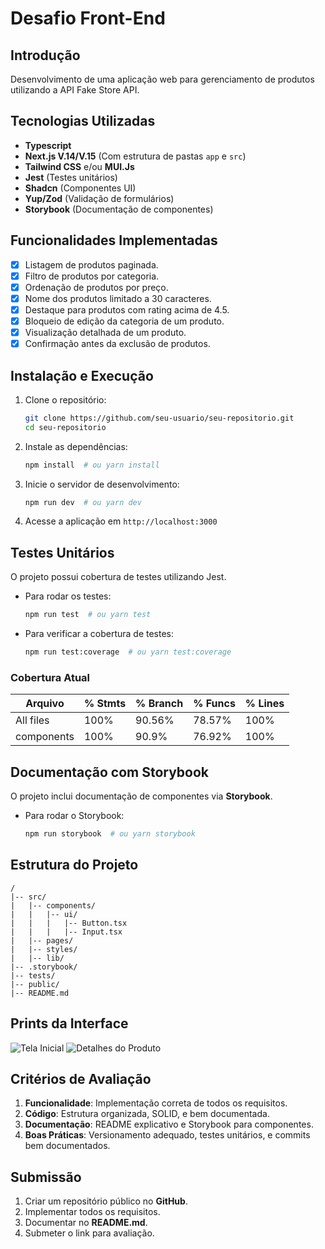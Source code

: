 # Desafio Front-End

## Introdução
Desenvolvimento de uma aplicação web para gerenciamento de produtos utilizando a API Fake Store API.

## Tecnologias Utilizadas
- **Typescript**
- **Next.js V.14/V.15** (Com estrutura de pastas `app` e `src`)
- **Tailwind CSS** e/ou **MUI.Js**
- **Jest** (Testes unitários)
- **Shadcn** (Componentes UI)
- **Yup/Zod** (Validação de formulários)
- **Storybook** (Documentação de componentes)

## Funcionalidades Implementadas
- [x] Listagem de produtos paginada.
- [x] Filtro de produtos por categoria.
- [x] Ordenação de produtos por preço.
- [x] Nome dos produtos limitado a 30 caracteres.
- [x] Destaque para produtos com rating acima de 4.5.
- [x] Bloqueio de edição da categoria de um produto.
- [x] Visualização detalhada de um produto.
- [x] Confirmação antes da exclusão de produtos.

## Instalação e Execução
1. Clone o repositório:
   ```sh
   git clone https://github.com/seu-usuario/seu-repositorio.git
   cd seu-repositorio
   ```
2. Instale as dependências:
   ```sh
   npm install  # ou yarn install
   ```
3. Inicie o servidor de desenvolvimento:
   ```sh
   npm run dev  # ou yarn dev
   ```
4. Acesse a aplicação em `http://localhost:3000`

## Testes Unitários
O projeto possui cobertura de testes utilizando Jest.
- Para rodar os testes:
  ```sh
  npm run test  # ou yarn test
  ```
- Para verificar a cobertura de testes:
  ```sh
  npm run test:coverage  # ou yarn test:coverage
  ```
### **Cobertura Atual**
| Arquivo | % Stmts | % Branch | % Funcs | % Lines |
|---------|--------|---------|--------|--------|
| All files | 100% | 90.56% | 78.57% | 100% |
| components | 100% | 90.9% | 76.92% | 100% |

## Documentação com Storybook
O projeto inclui documentação de componentes via **Storybook**.
- Para rodar o Storybook:
  ```sh
  npm run storybook  # ou yarn storybook
  ```

## Estrutura do Projeto
```
/
|-- src/
|   |-- components/
|   |   |-- ui/
|   |   |   |-- Button.tsx
|   |   |   |-- Input.tsx
|   |-- pages/
|   |-- styles/
|   |-- lib/
|-- .storybook/
|-- tests/
|-- public/
|-- README.md
```

## Prints da Interface
![Tela Inicial](https://via.placeholder.com/600x300?text=Home+Page)
![Detalhes do Produto](https://via.placeholder.com/600x300?text=Detalhes+do+Produto)

## Critérios de Avaliação
1. **Funcionalidade**: Implementação correta de todos os requisitos.
2. **Código**: Estrutura organizada, SOLID, e bem documentada.
3. **Documentação**: README explicativo e Storybook para componentes.
4. **Boas Práticas**: Versionamento adequado, testes unitários, e commits bem documentados.

## Submissão
1. Criar um repositório público no **GitHub**.
2. Implementar todos os requisitos.
3. Documentar no **README.md**.
4. Submeter o link para avaliação.
